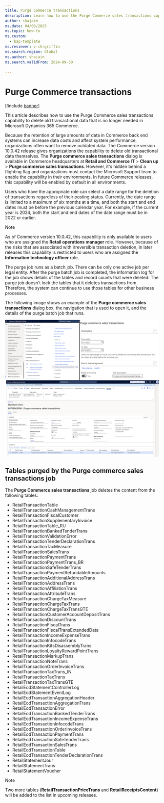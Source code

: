 ```yaml
---
title: Purge Commerce transactions
description: Learn how to use the Purge Commerce sales transactions capability to delete old transactional data that's no longer needed in Microsoft Dynamics 365 Commerce.
author: shajain
ms.date: 04/03/2025
ms.topic: how-to
ms.custom: 
  - bap-template
ms.reviewer: v-chrgriffin
ms.search.region: Global
ms.author: shajain
ms.search.validFrom: 2024-09-30

---
```


# Purge Commerce transactions

[!include [banner](../includes/banner.md)]

This article describes how to use the Purge Commerce sales transactions capability to delete old transactional data that is no longer needed in Microsoft Dynamics 365 Commerce.

Because the retention of large amounts of data in Commerce back end systems can increase data costs and affect system performance, organizations often want to remove outdated data. The Commerce version 10.0.42 release gives organizations the capability to delete old transactional data themselves. The **Purge commerce sales transactions** dialog is available in Commerce headquarters at **Retail and Commerce IT** \> **Clean up** \> **Purge commerce sales transactions**. However, it's hidden behind a flighting flag and organizations must contact the Microsoft Support team to enable the capability in their environments. In future Commerce releases, this capability will be enabled by default in all environments.

Users who have the appropriate role can select a date range for the deletion of transactions regardless of their posting status. Currently, the date range is limited to a maximum of six months at a time, and both the start and end dates must be before the previous calendar year. For example, if the current year is 2024, both the start and end dates of the date range must be in 2022 or earlier.

> [!NOTE]
> As of Commerce version 10.0.42, this capability is only available to users who are assigned the **Retail operations manager** role. However, because of the risks that are associated with irreversible transaction deletion, in later releases this capability is restricted to users who are assigned the **Information technology officer** role.

The purge job runs as a batch job. There can be only one active job per legal entity. After the purge batch job is completed, the information log for the job shows details of the tables and record counts that were deleted. The purge job doesn't lock the tables that it deletes transactions from. Therefore, the system can continue to use those tables for other business processes.

The following image shows an example of the **Purge commerce sales transactions** dialog box, the navigation that is used to open it, and the details of the purge batch job that runs.

![Screenshot that shows the Purge commerce transactions dialog box, the navigation to it, and the details of the purge batch job.](media/Purge_commerce_transactions_1.png)

## Tables purged by the Purge commerce sales transactions job

The **Purge Commerce sales transactions** job deletes the content from the following tables:

- RetailTransactionTable
- RetailTransactionCashManagementTrans
- RetailTransactionFiscalCustomer
- RetailTransactionSupplementaryInvoice
- RetailTransactionTable_RU
- RetailTransactionBankedTenderTrans
- RetailTransactionValidationError
- RetailTransactionTenderDeclarationTrans
- RetailTransactionTaxMeasure
- RetailTransactionSalesTrans
- RetailTransactionPaymentTrans
- RetailTransactionPaymentTrans_BR
- RetailTransactionSafeTenderTrans
- RetailTransactionPaymentRefundableAmounts
- RetailTransactionAdditionalAddressTrans
- RetailTransactionAddressTrans
- RetailTransactionAffiliationTrans
- RetailTransactionAttributeTrans
- RetailTransactionChargeTaxMeasure
- RetailTransactionChargeTaxTrans
- RetailTransactionChargeTaxTransGTE
- RetailTransactionCustomerAccountDepositTrans
- RetailTransactionDiscountTrans
- RetailTransactionFiscalTrans
- RetailTransactionFiscalTransExtendedData
- RetailTransactionIncomeExpenseTrans
- RetailTransactionInfocodeTrans
- RetailTransactionKitsDisassemblyTrans
- RetailTransactionLoyaltyRewardPointTrans
- RetailTransactionMarkupTrans
- RetailTransactionNoteTrans
- RetailTransactionOrderInvoiceTrans
- RetailTransactionTaxTrans_IN
- RetailTransactionTaxTrans
- RetailTransactionTaxTransGTE
- RetailEodStatementControllerLog
- RetailEodStatementEventLog
- RetailEodTransactionAggregationHeader
- RetailEodTransactionAggregationTrans
- RetailEodTransactionError
- RetailEodTransactionBankedTenderTrans
- RetailEodTransactionIncomeExpenseTrans
- RetailEodTransactionInfocodeTrans
- RetailEodTransactionOrderInvoiceTrans
- RetailEodTransactionPaymentTrans
- RetailEodTransactionSafeTenderTrans
- RetailEodTransactionSalesTrans
- RetailEodTransactionTable
- RetailEodTransactionTenderDeclarationTrans
- RetailStatementJour
- RetailStatementTrans
- RetailStatementVoucher

> [!NOTE]
> Two more tables (**RetailTransactionPriceTrans** and **RetailReceiptsContent**) will be added to the list in upcoming releases.
